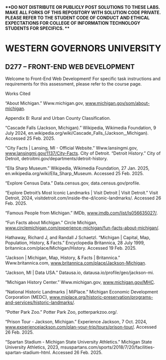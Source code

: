 <strong> **DO NOT DISTRIBUTE OR PUBLICLY POST SOLUTIONS TO THESE LABS. MAKE ALL FORKS OF THIS REPOSITORY WITH SOLUTION CODE PRIVATE. PLEASE REFER TO THE STUDENT CODE OF CONDUCT AND ETHICAL EXPECTATIONS FOR COLLEGE OF INFORMATION TECHNOLOGY STUDENTS FOR SPECIFICS. ** </strong>
# WESTERN GOVERNORS UNIVERSITY 
## D277 – FRONT-END WEB DEVELOPMENT
Welcome to Front-End Web Development! 
For specific task instructions and requirements for this assessment, please refer to the course page.

Works Cited

“About Michigan.” Www.michigan.gov, www.michigan.gov/som/about-michigan.

Appendix B: Rural and Urban County Classification.

“Cascade Falls (Jackson, Michigan).” Wikipedia, Wikimedia Foundation, 9 July 2024, en.wikipedia.org/wiki/Cascade_Falls_(Jackson,_Michigan). Accessed 25 Feb. 2025. 

“City Facts | Lansing, MI - Official Website.” Www.lansingmi.gov, www.lansingmi.gov/1137/City-Facts.
City of Detroit. “Detroit History.” City of Detroit, detroitmi.gov/departments/detroit-history.

“Ella Sharp Museum.” Wikipedia, Wikimedia Foundation, 27 Jan. 2025, en.wikipedia.org/wiki/Ella_Sharp_Museum. Accessed 25 Feb. 2025.

“Explore Census Data.” Data.census.gov, data.census.gov/profile.

“Explore Detroit’s Most Iconic Landmarks | Visit Detroit | Visit Detroit.” Visit Detroit, 2024, visitdetroit.com/inside-the-d/iconic-landmarks/. Accessed 26 Feb. 2025.

“Famous People from Michigan.” IMDb, www.imdb.com/list/ls056635027/.

“Fun Facts about Michigan.” Circle Michigan, www.circlemichigan.com/experience-michigan/fun-facts-about-michigan/.

Hathaway, Richard J, and Randall J Schaetzl. “Michigan | Capital, Map, Population, History, & Facts.” Encyclopedia Britannica, 28 July 1999, britannica.com/place/Michigan/History. Accessed 19 Feb. 2025.

“Jackson | Michigan, Map, History, & Facts | Britannica.” Www.britannica.com, www.britannica.com/place/Jackson-Michigan.

“Jackson, MI | Data USA.” Datausa.io, datausa.io/profile/geo/jackson-mi.

“Michigan History Center.” Www.michigan.gov, www.michigan.gov/MHC.

“National Historic Landmarks | MiPlace.” Michigan Economic Development Corporation (MEDC), www.miplace.org/historic-preservation/programs-and-services/historic-landmarks/.

“Potter Park Zoo.” Potter Park Zoo, potterparkzoo.org/.

“Prison Tour - Jackson, Michigan.” Experience Jackson, 7 Oct. 2024, www.experiencejackson.com/plan-your-trip/tours/prison-tour/. Accessed 26 Feb. 2025.

“Spartan Stadium - Michigan State University Athletics.” Michigan State University Athletics, 2023, msuspartans.com/sports/2018/7/20/facilities-spartan-stadium-html. Accessed 26 Feb. 2025.